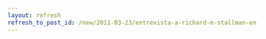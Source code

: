 ```yaml
---
layout: refresh
refresh_to_post_id: /new/2011-03-23/entrevista-a-richard-m-stallman-en-baqua-tv
---
```


